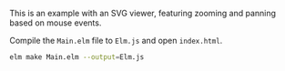 This is an example with an SVG viewer,
featuring zooming and panning based on mouse events.

Compile the `Main.elm` file to `Elm.js` and open `index.html`.

```sh
elm make Main.elm --output=Elm.js
```
